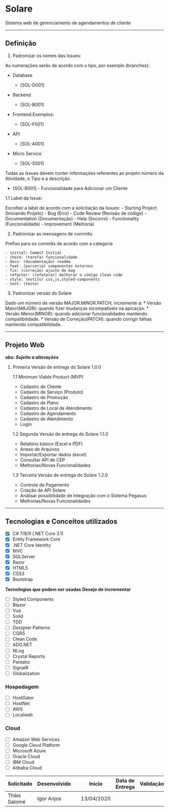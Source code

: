 # Solare
Sistema web de gerenciamento de agendamentos de cliente 
___

## Definição
1. Padronizar os nomes das Issues:

As numerações serão de acordo com o tipo, por exemplo (branches):
- Database
    * [SOL-D001]
- Backend
    * [SOL-B001]
    
- Frontend
    Exemplos:
    * [SOL-F001]
    
- API
    * [SOL-A001]
    
- Micro Service
    * [SOL-S001]
    
Todas as Issues devem conter informações referentes ao projeto número da Atividade, o Tipo e a descrição.

- [SOL-B001] - Funcionalidade para Adicionar um Cliente

1.1 Label da Issue:

Escolher a label de acordo com a solicitação da Issues:
    - Starting Project (Iniciando Projeto)
    - Bug (Erro)
    - Code Review (Revisão de código)
    - Documentation (Documentação)
    - Help (Socorro)
    - Functionality (Funcionalidade)
    - Improvement (Melhoria)

2. Padronizar as mensagens de commits:

Prefixo para os commits de acordo com a categoria
    
    - initial: Commit Initial
    - chore: (tarefa) funcionalidade
    - docs: (documentação) readme
    - feat: (parceria) componentes externos
    - fix: (correção) ajuste de bug
    - refactor: (refatorar) melhorar o código clean code
    - style: (estilo) css,js,styled-components
    - test: (teste)

3. Padronizar versão do Solare

Dado um número de versão MAJOR.MINOR.PATCH, incremente a:
    * Versão Maior(MAJOR): quando fizer mudanças incompatíveis na apicação.
    * Versão Menor(MINOR): quando adicionar funcionalidades mantendo compatibilidade.
    * Versão de Correção(PATCH): quando corrigir falhas mantendo compatibilidade.
___
## Projeto Web

***obs: Sujeito a alterações***

1. Primeira Versão de entrega do Solare 1.0.0

   1.1 Minimum Viable Product (MVP)

      * Cadastro de Cliente
      * Cadastro de Serviço (Produto)
      * Cadastro de Promoção
      * Cadastro de Plano
      * Cadastro de Local de Atendimento
      * Cadastro de Agendamento
      * Cadastro de Atendimento
      * Login

   1.2 Segunda Versão de entrega do Solare 1.1.0
      * Relatório básico (Excel e PDF)
      * Anexo de Arquivos 
      * Importar/Exportar dados (excel)
      * Consultar API de CEP
      * Melhorias/Novas Funcionalidades

   1.3 Terceira Versão de entrega do Solare 1.2.0
      * Controle de Pagamento
      * Criação de API Solare
      * Análisar possibilidade de Integração com o Sistema Pegasus
      * Melhorias/Novas Funcionalidades

___
## Tecnologias e Conceitos utilizados

- [x] C# 7/8/9 (.NET Core 3.1)
- [x] Entity Framework Core
- [x] .NET Core Identity
- [x] MVC
- [x] SQLServer
- [x] Razor
- [x] HTML5
- [x] CSS3
- [x] Bootstrap

**Tecnologias que podem ser usadas**
**Desejo de incrementar**
- [ ] Styled Components
- [ ] Blazor
- [ ] Vue
- [ ] Solid
- [ ] TDD
- [ ] Designer Patterns
- [ ] CQRS
- [ ] Clean Code
- [ ] ADO.NET
- [ ] NLog
- [ ] Crystal Reports
- [ ] Pentaho
- [ ] SignalR
- [ ] Globalization

### **Hospedagem**
- [ ] HostGator
- [ ] HostNet
- [ ] AWS
- [ ] Localweb

### **Cloud**
- [ ] Amazon Web Services
- [ ] Google Cloud Platform
- [ ] Microsoft Azure
- [ ] Oracle Cloud
- [ ] IBM Cloud
- [ ] Alibaba Cloud

| Solicitado | Desenvolvido | | Início | Data de Entrega | Validação |
| --- | --- | --- | --- | --- | --- |
| Tháis Salomé | Igor Anjos | | 13/04/2020 | | |
